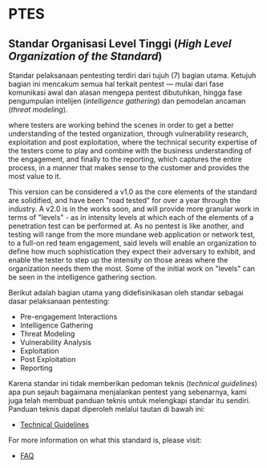 # PTES

## Standar Organisasi Level Tinggi (_High Level Organization of the Standard_)

Standar pelaksanaan pentesting terdiri dari tujuh (7) bagian utama. Ketujuh bagian ini mencakum semua hal terkait pentest ― mulai dari fase komunikasi awal dan alasan mengepa pentest dibutuhkan, hingga fase pengumpulan intelijen (_intelligence gathering_) dan pemodelan ancaman (_threat modeling_). 

where testers are working behind the scenes in order to get a better understanding of the tested organization, through vulnerability research, exploitation and post exploitation, where the technical security expertise of the testers come to play and combine with the business understanding of the engagement, and finally to the reporting, which captures the entire process, in a manner that makes sense to the customer and provides the most value to it.

This version can be considered a v1.0 as the core elements of the standard are solidified, and have been "road tested" for over a year through the industry. A v2.0 is in the works soon, and will provide more granular work in terms of "levels" - as in intensity levels at which each of the elements of a penetration test can be performed at. As no pentest is like another, and testing will range from the more mundane web application or network test, to a full-on red team engagement, said levels will enable an organization to define how much sophistication they expect their adversary to exhibit, and enable the tester to step up the intensity on those areas where the organization needs them the most. Some of the initial work on "levels" can be seen in the intelligence gathering section.

Berikut adalah bagian utama yang didefisinikasan oleh standar sebagai dasar pelaksanaan pentesting:

* Pre-engagement Interactions
* Intelligence Gathering
* Threat Modeling
* Vulnerability Analysis
* Exploitation
* Post Exploitation
* Reporting

Karena standar ini tidak memberikan pedoman teknis (_technical guidelines_) apa pun sejauh bagaimana menjalankan pentest yang sebenarnya, kami juga telah membuat panduan teknis untuk melengkapi standar itu sendiri. Panduan teknis dapat diperoleh melalui tautan di bawah ini:

* [Technical Guidelines](http://www.pentest-standard.org/index.php/PTES_Technical_Guidelines)

For more information on what this standard is, please visit:

* [FAQ](http://www.pentest-standard.org/index.php/FAQ)
